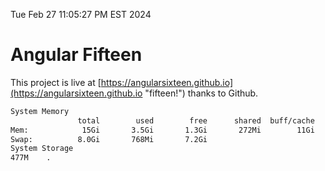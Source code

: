 Tue Feb 27 11:05:27 PM EST 2024

# Angular Fifteen


This project is live at [https://angularsixteen.github.io](https://angularsixteen.github.io "fifteen!") thanks to Github.

```bash
System Memory
               total        used        free      shared  buff/cache   available
Mem:            15Gi       3.5Gi       1.3Gi       272Mi        11Gi        11Gi
Swap:          8.0Gi       768Mi       7.2Gi
System Storage
477M	.

